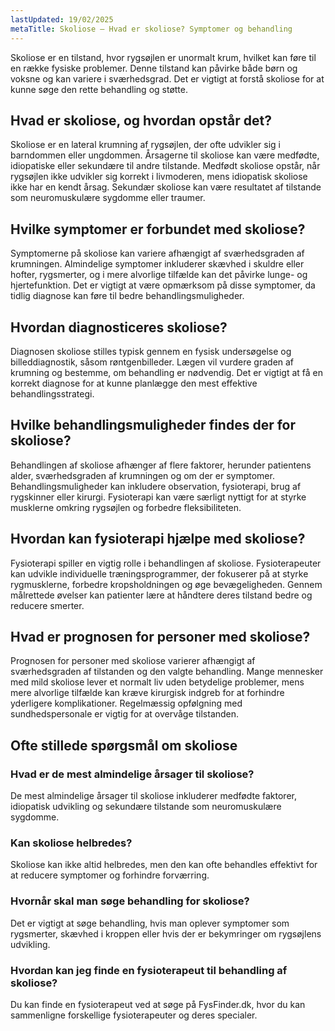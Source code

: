 ```yaml
---
lastUpdated: 19/02/2025
metaTitle: Skoliose – Hvad er skoliose? Symptomer og behandling
---
```


Skoliose er en tilstand, hvor rygsøjlen er unormalt krum, hvilket kan føre til en række fysiske problemer. Denne tilstand kan påvirke både børn og voksne og kan variere i sværhedsgrad. Det er vigtigt at forstå skoliose for at kunne søge den rette behandling og støtte.

## Hvad er skoliose, og hvordan opstår det?

Skoliose er en lateral krumning af rygsøjlen, der ofte udvikler sig i barndommen eller ungdommen. Årsagerne til skoliose kan være medfødte, idiopatiske eller sekundære til andre tilstande. Medfødt skoliose opstår, når rygsøjlen ikke udvikler sig korrekt i livmoderen, mens idiopatisk skoliose ikke har en kendt årsag. Sekundær skoliose kan være resultatet af tilstande som neuromuskulære sygdomme eller traumer.

## Hvilke symptomer er forbundet med skoliose?

Symptomerne på skoliose kan variere afhængigt af sværhedsgraden af krumningen. Almindelige symptomer inkluderer skævhed i skuldre eller hofter, rygsmerter, og i mere alvorlige tilfælde kan det påvirke lunge- og hjertefunktion. Det er vigtigt at være opmærksom på disse symptomer, da tidlig diagnose kan føre til bedre behandlingsmuligheder.

## Hvordan diagnosticeres skoliose?

Diagnosen skoliose stilles typisk gennem en fysisk undersøgelse og billeddiagnostik, såsom røntgenbilleder. Lægen vil vurdere graden af krumning og bestemme, om behandling er nødvendig. Det er vigtigt at få en korrekt diagnose for at kunne planlægge den mest effektive behandlingsstrategi.

## Hvilke behandlingsmuligheder findes der for skoliose?

Behandlingen af skoliose afhænger af flere faktorer, herunder patientens alder, sværhedsgraden af krumningen og om der er symptomer. Behandlingsmuligheder kan inkludere observation, fysioterapi, brug af rygskinner eller kirurgi. Fysioterapi kan være særligt nyttigt for at styrke musklerne omkring rygsøjlen og forbedre fleksibiliteten.

## Hvordan kan fysioterapi hjælpe med skoliose?

Fysioterapi spiller en vigtig rolle i behandlingen af skoliose. Fysioterapeuter kan udvikle individuelle træningsprogrammer, der fokuserer på at styrke rygmusklerne, forbedre kropsholdningen og øge bevægeligheden. Gennem målrettede øvelser kan patienter lære at håndtere deres tilstand bedre og reducere smerter.

## Hvad er prognosen for personer med skoliose?

Prognosen for personer med skoliose varierer afhængigt af sværhedsgraden af tilstanden og den valgte behandling. Mange mennesker med mild skoliose lever et normalt liv uden betydelige problemer, mens mere alvorlige tilfælde kan kræve kirurgisk indgreb for at forhindre yderligere komplikationer. Regelmæssig opfølgning med sundhedspersonale er vigtig for at overvåge tilstanden.

## Ofte stillede spørgsmål om skoliose

### Hvad er de mest almindelige årsager til skoliose?

De mest almindelige årsager til skoliose inkluderer medfødte faktorer, idiopatisk udvikling og sekundære tilstande som neuromuskulære sygdomme.

### Kan skoliose helbredes?

Skoliose kan ikke altid helbredes, men den kan ofte behandles effektivt for at reducere symptomer og forhindre forværring.

### Hvornår skal man søge behandling for skoliose?

Det er vigtigt at søge behandling, hvis man oplever symptomer som rygsmerter, skævhed i kroppen eller hvis der er bekymringer om rygsøjlens udvikling.

### Hvordan kan jeg finde en fysioterapeut til behandling af skoliose?

Du kan finde en fysioterapeut ved at søge på FysFinder.dk, hvor du kan sammenligne forskellige fysioterapeuter og deres specialer.

